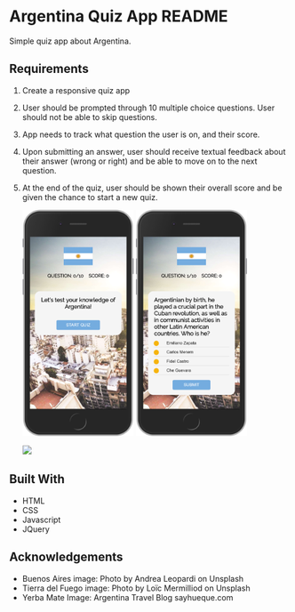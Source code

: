 # Argentina Quiz App README
Simple quiz app about Argentina.

## Requirements

1. Create a responsive quiz app

2. User should be prompted through 10 multiple choice questions. User should not be able to skip questions.

3. App needs to track what question the user is on, and their score.

4. Upon submitting an answer, user should receive textual feedback about their answer (wrong or right) and be able to move on to the next question.

5. At the end of the quiz, user should be shown their overall score and be given the chance to start a new quiz.


    <p float="left">
        <img src="images/homescreen.png" width="200" />
        <img src="images/questionspage.png" width="200" /> 
    </p>
    <p float="left">
        <img src="images/ipad.png" width="400" /> 
    <p>


## Built With

- HTML
- CSS
- Javascript
- JQuery

## Acknowledgements

* Buenos Aires image: Photo by Andrea Leopardi on Unsplash 
* Tierra del Fuego image: Photo by Loïc Mermilliod on Unsplash
* Yerba Mate Image: Argentina Travel Blog sayhueque.com
